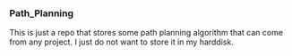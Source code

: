 ### Path_Planning

This is just a repo that stores some path planning algorithm that can come from any project. I just do not want to store it in my harddisk.


